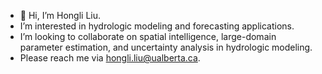 - 👋 Hi, I’m Hongli Liu.
- I’m interested in hydrologic modeling and forecasting applications.
- I’m looking to collaborate on spatial intelligence, large-domain parameter estimation, and uncertainty analysis in hydrologic modeling.
- Please reach me via hongli.liu@ualberta.ca.

<!---
h294liu/h294liu is a ✨ special ✨ repository because its `README.md` (this file) appears on your GitHub profile.
You can click the Preview link to take a look at your changes.
--->
